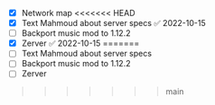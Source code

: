- [x] Network map
<<<<<<< HEAD
- [x] Text Mahmoud about server specs ✅ 2022-10-15
- [ ] Backport music mod to 1.12.2
- [x] Zerver ✅ 2022-10-15
=======
- [ ] Text Mahmoud about server specs
- [ ] Backport music mod to 1.12.2
- [ ] Zerver
>>>>>>> main
